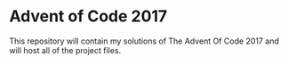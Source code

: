 # Advent of Code 2017
This repository will contain my solutions of The Advent Of Code 2017 and will host all of the project files.
